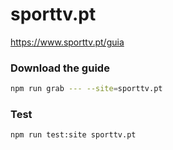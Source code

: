 # sporttv.pt

https://www.sporttv.pt/guia

### Download the guide

```sh
npm run grab --- --site=sporttv.pt
```

### Test

```sh
npm run test:site sporttv.pt
```
